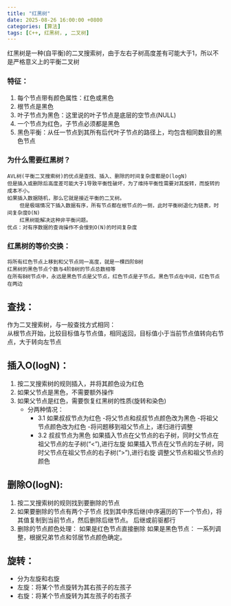 ```yaml
---
title: "红黑树"
date: 2025-08-26 16:00:00 +0800
categories: [算法]
tags: [C++, 红黑树，, 二叉树]
---
```


红黑树是一种(自平衡)的二叉搜索树，由于左右子树高度差有可能大于1，所以不是严格意义上的平衡二叉树

### 特征：
1. 每个节点带有颜色属性：红色或黑色
2. 根节点是黑色
3. 叶子节点为黑色：这里说的叶子节点是底层的空节点(NULL)
4. 一个节点为红色，子节点必须都是黑色
5. 黑色平衡：从任一节点到其所有后代叶子节点的路径上，均包含相同数目的黑色节点

### 为什么需要红黑树？
    AVL树(平衡二叉搜索树)的优点是查找、插入、删除的时间复杂度都是O(logN)
    但是插入或删除后高度差可能大于1导致平衡性破坏，为了维持平衡性需要对其旋转，而旋转的成本不小。
    如果插入数据随机，那么它就是接近平衡的二叉树。
        但是极端情况下插入数据有序，所有节点都在根节点的一侧，此时平衡树退化为链表，时间复杂度O(N)
        红黑树能解决这种非平衡问题。
    优点：对有序数据的查询操作不会慢到O(N)的时间复杂度
### 红黑树的等价交换：
    将所有红色节点上移到和父节点同一高度，就是一棵四阶B树
    红黑树的黑色节点个数与4阶B树的节点总数相等
    在所有B树节点中，永远是黑色节点是父节点，红色节点是子节点。黑色节点在中间，红色节点在两边

## 查找：
作为二叉搜索树，与一般查找方式相同：  
从根节点开始，比较目标值与节点值，相同返回，目标值小于当前节点值转向右节点，大于转向左节点
## 插入O(logN)：
1. 按二叉搜索树的规则插入，并将其颜色设为红色
2. 如果父节点是黑色，不需要额外操作
3. 如果父节点是红色，需要恢复红黑树的性质(旋转和染色)
    - 分两种情况：
        - 3.1 如果叔叔节点为红色
            -将父节点和叔叔节点颜色改为黑色
            -将祖父节点颜色改为红色
            -将问题移到祖父节点上，递归进行调整
        - 3.2 叔叔节点为黑色
            如果插入节点在父节点的右子树，同时父节点在祖父节点的左子树(“<”),进行左旋
            如果插入节点在父节点的左子树，同时父节点在祖父节点的右子树(“>”),进行右旋
            调整父节点和祖父节点的颜色
## 删除O(logN):
1. 按二叉搜索树的规则找到要删除的节点
2. 如果要删除的节点有两个子节点
    找到其中序后继(中序遍历的下一个节点)，将其值复制到当前节点，然后删除后继节点。 后继或前驱都行
3. 删除的节点颜色处理：
    如果是红色节点直接删除
    如果是黑色节点：
        一系列调整，根据兄弟节点和邻居节点颜色确定。

## 旋转：
- 分为左旋和右旋
- 左旋：将某个节点旋转为其右孩子的左孩子
- 右旋：将某个节点旋转为其左孩子的右孩子
